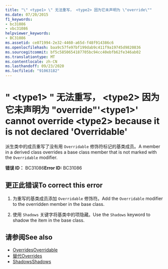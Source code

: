 ```yaml
---
title: "\" <type1> \" 无法重写， <type2> 因为它未声明为 \"override\""
ms.date: 07/20/2015
f1_keywords:
- bc31086
- vbc31086
helpviewer_keywords:
- BC31086
ms.assetid: ce071994-2e32-4460-a65d-f48f914386c6
ms.openlocfilehash: baa9c57fe97bf199dab9c411f9a19745d9820836
ms.sourcegitcommit: bf5c5850654187705bc94cc40ebfb62fe346ab02
ms.translationtype: MT
ms.contentlocale: zh-CN
ms.lasthandoff: 09/23/2020
ms.locfileid: "91063182"
---
```

# <a name="type1-cannot-override-type2-because-it-is-not-declared-overridable"></a><span data-ttu-id="3315d-102">" \<type1> " 无法重写， \<type2> 因为它未声明为 "override"</span><span class="sxs-lookup"><span data-stu-id="3315d-102">'\<type1>' cannot override \<type2> because it is not declared 'Overridable'</span></span>

<span data-ttu-id="3315d-103">派生类中的成员重写了没有用 `Overridable` 修饰符标记的基类成员。</span><span class="sxs-lookup"><span data-stu-id="3315d-103">A member in a derived class overrides a base class member that is not marked with the `Overridable` modifier.</span></span>  
  
 <span data-ttu-id="3315d-104">**错误 ID：** BC31086</span><span class="sxs-lookup"><span data-stu-id="3315d-104">**Error ID:** BC31086</span></span>  
  
## <a name="to-correct-this-error"></a><span data-ttu-id="3315d-105">更正此错误</span><span class="sxs-lookup"><span data-stu-id="3315d-105">To correct this error</span></span>  
  
1. <span data-ttu-id="3315d-106">为重写的基类成员添加 `Overridable` 修饰符。</span><span class="sxs-lookup"><span data-stu-id="3315d-106">Add the `Overridable` modifier to the overridden member in the base class.</span></span>  
  
2. <span data-ttu-id="3315d-107">使用 `Shadows` 关键字将基类中的项隐藏。</span><span class="sxs-lookup"><span data-stu-id="3315d-107">Use the `Shadows` keyword to shadow the item in the base class.</span></span>  
  
## <a name="see-also"></a><span data-ttu-id="3315d-108">请参阅</span><span class="sxs-lookup"><span data-stu-id="3315d-108">See also</span></span>

- [<span data-ttu-id="3315d-109">Overrides</span><span class="sxs-lookup"><span data-stu-id="3315d-109">Overridable</span></span>](../language-reference/modifiers/overridable.md)
- [<span data-ttu-id="3315d-110">替代</span><span class="sxs-lookup"><span data-stu-id="3315d-110">Overrides</span></span>](../language-reference/modifiers/overrides.md)
- [<span data-ttu-id="3315d-111">Shadows</span><span class="sxs-lookup"><span data-stu-id="3315d-111">Shadows</span></span>](../language-reference/modifiers/shadows.md)
